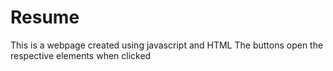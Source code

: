 # Resume
This is a webpage created using javascript and HTML 
The buttons open the respective elements when clicked
